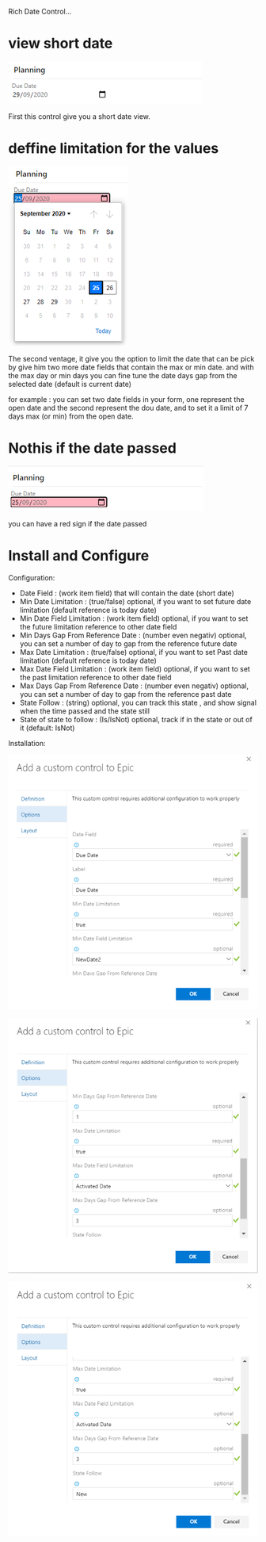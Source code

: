 Rich Date Control...

# view short date

![Layout Customization](img/B1.png)

First this control give you a short date view.

# deffine limitation for the values

![Layout Customization](img/C1.png)

The second ventage, it give you the option to limit the date that can be pick
by give him two more date fields that contain the max or min date.
and with the max day or min days you can fine tune the date days gap from the selected date (default is current date)

for example :
you can set two date fields in your form, one represent the open date
and the second represent the dou date, and to set it a limit of 7 days max (or min) from the open date.

# Nothis if the date passed

![Layout Customization](img/B2.png)

you can have a red sign if the date passed

# Install and Configure

Configuration:

* Date Field                       : (work item field) that will contain the date (short date) 
* Min Date Limitation              : (true/false) optional, if you want to set future date limitation (default reference is today date)
* Min Date Field Limitation        : (work item field) optional, if you want to set the future limitation reference to other date field
* Min Days Gap From Reference Date : (number even negativ) optional, you can set a number of day to gap from the reference future date
* Max Date Limitation              : (true/false) optional, if you want to set Past date limitation (default reference is today date)
* Max Date Field Limitation        : (work item field) optional, if you want to set the past limitation reference to other date field
* Max Days Gap From Reference Date : (number even negativ) optional, you can set a number of day to gap from the reference past date
* State Follow                     : (string) optional, you can track this state , and show signal when the time passed and the state still
* State of state to follow         : (Is/IsNot) optional, track if in the state or out of it (default: IsNot)

Installation:

![Layout Customization](img/A1.png)

![Layout Customization](img/A2.png)

![Layout Customization](img/A3.png)